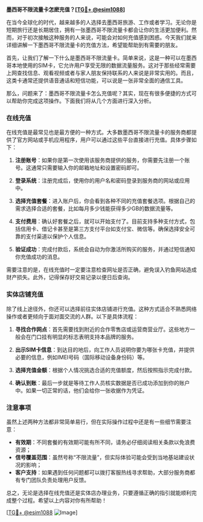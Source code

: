 **墨西哥不限流量卡怎麽充值？[[TG💪+ @esim1088](https://t.me/s/esim1088)]**

在当今全球化的时代，越来越多的人选择去墨西哥旅游、工作或者学习。无论你是短期旅行还是长期居住，拥有一张墨西哥不限流量卡都会让你的生活更加便利。然而，对于初次接触这种服务的人来说，可能会对如何充值感到困惑。今天我们就来详细讲解一下墨西哥不限流量卡的充值方法，希望能帮助到有需要的朋友。

首先，让我们了解一下什么是墨西哥不限流量卡。简单来说，这是一种可以在墨西哥本地使用的SIM卡，它允许用户享受无限的数据流量服务。这对于那些经常需要上网查找信息、观看视频或者与家人朋友保持联系的人来说是非常实用的。而且，这类卡通常还提供语音通话和短信功能，可以说是一张非常全面的通信工具。

那么，问题来了：墨西哥不限流量卡怎么充值呢？其实，现在有很多便捷的方式可以帮助你完成这项操作。下面我们将从几个方面进行深入分析。

### 在线充值

在线充值是最常见也是最方便的一种方式。大多数墨西哥不限流量卡的服务商都提供了官方网站或手机应用程序，用户可以通过这些平台直接进行充值。具体步骤如下：

1. **注册账号**：如果你是第一次使用该服务商提供的服务，你需要先注册一个账号。这通常只需要输入你的邮箱地址和设置密码即可。
   
2. **登录系统**：注册完成后，使用你的用户名和密码登录到服务商的网站或应用中。

3. **选择充值套餐**：进入账户后，你会看到各种不同的充值套餐选项。根据自己的需求选择合适的套餐，比如每月多少钱能获得多少GB的数据流量等。

4. **支付费用**：确认好套餐之后，就可以开始支付了。目前支持多种支付方式，包括信用卡、借记卡甚至是第三方支付平台如支付宝、微信等。确保选择安全可靠的支付渠道以保护个人信息。

5. **验证成功**：完成付款后，系统会自动为你激活所购买的服务，并通过短信通知你充值成功的消息。

需要注意的是，在线充值时一定要注意检查网址是否正确，避免误入钓鱼网站造成财产损失。此外，记得保存好交易记录以便日后查询。

### 实体店铺充值

除了线上途径外，你还可以选择前往实体店铺进行充值。这种方式适合不熟悉网络操作或者更倾向于面对面交流的人群。以下是具体流程：

1. **寻找合作网点**：首先需要找到附近的合作零售店或运营商营业厅。这些地方一般会在门口挂有明显的标志表明支持本品牌的服务。

2. **出示SIM卡信息**：到达目的地后，向工作人员说明你要为哪张卡充值，并提供必要的信息，例如IMEI号码（国际移动设备身份码）等。

3. **选择充值金额**：根据个人情况挑选合适的充值额度，然后按照指示完成付款。

4. **确认到账**：最后一步就是等待工作人员核实数据是否已成功添加到你的账户中。如果一切正常的话，他们会给你一张收据作为凭证。

### 注意事项

虽然上述两种方法都非常简单易行，但在实际操作过程中还是有一些细节需要注意：

- **有效期**：不同套餐的有效期可能有所不同，请务必仔细阅读相关条款以免浪费资源；
- **信号覆盖范围**：虽然号称“不限流量”，但实际体验可能会受到当地基站建设状况的影响；
- **客户支持**：如果遇到任何问题都可以拨打客服热线寻求帮助，大部分服务商都有专门团队负责处理用户反馈。

总之，无论是选择在线充值还是实体店办理业务，只要遵循正确的指引就能顺利完成整个过程。希望以上内容对你有所帮助！

[[TG💪+ @esim1088](https://t.me/s/esim1088) ![Image](https://i.postimg.cc/4NQfJmqS/Snipaste-2025-05-13-00-14-12.png)]